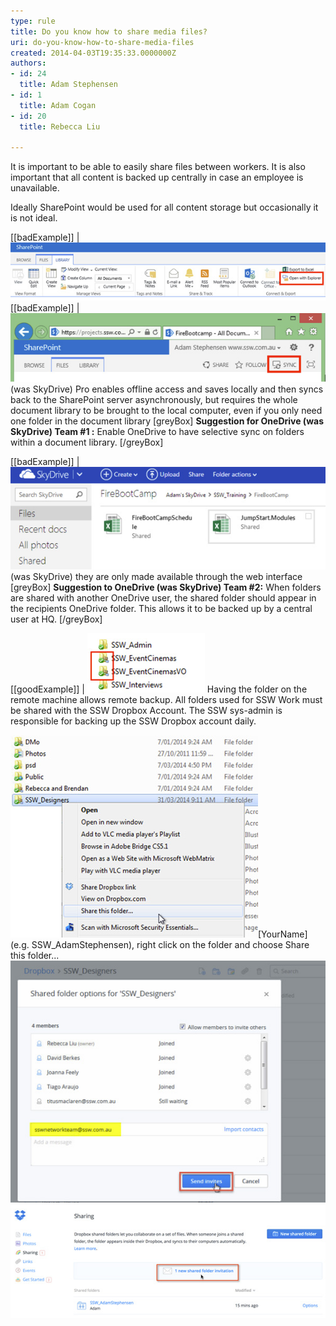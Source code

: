 ```yaml
---
type: rule
title: Do you know how to share media files?
uri: do-you-know-how-to-share-media-files
created: 2014-04-03T19:35:33.0000000Z
authors:
- id: 24
  title: Adam Stephensen
- id: 1
  title: Adam Cogan
- id: 20
  title: Rebecca Liu

---
```


It is important to be able to easily share files between workers. It is also important that all content is backed up centrally in case an employee is unavailable.

Ideally SharePoint would be used for all content storage but occasionally it is not ideal.
  
[[badExample]]
| ![SharePoint Explorer View requires waiting every time you save a file while it syncs back to the server](share-media-files-1.jpg)
[[badExample]]
| ![OneDrive](share-media-files-2.jpg)(was SkyDrive) Pro enables offline access and saves locally and then syncs back to the SharePoint server asynchronously, but requires the whole document library to be brought to the local computer, even if you only need one folder in the document library
[greyBox]   **Suggestion for OneDrive (was SkyDrive) Team #1 :** Enable OneDrive to have selective sync on folders within a document library.  [/greyBox]
 
[[badExample]]
| ![Files shared via SkyDrive are hard to back up centrally. When you share folders through OneDrive](share-media-files-3.jpg)(was SkyDrive) they are only made available through the web interface
[greyBox]   **Suggestion to OneDrive (was SkyDrive) Team #2:**  When folders are shared with another OneDrive user, the shared folder should appear in the recipients OneDrive folder. This allows it to be backed up by a central user at HQ.  [/greyBox]
 
[[goodExample]]
| ![DropBox allows offline access. When you share a DropBox folder with another Dropbox user, the shared folder appears in the DropBox folder on their machine with a different icon to indicate sharing](share-media-files-4.jpg)
Having the folder on the remote machine allows remote backup. All folders used for SSW Work must be shared with the SSW Dropbox Account.
The SSW sys-admin is responsible for backing up the SSW Dropbox account daily.
 
![To allow you to use Dropbox for work, first create a folder called SSW\_](share-media-files-5.jpg)[YourName] (e.g. SSW\_AdamStephensen), right click on the folder and choose Share this folder... 
![Add the email address of the company Dropbox account and click  Send Invites . Once the Administrator accepts the share, your important work files will be available in the case that you leave or get hit by a bus](share-media-files-6.jpg)
![The Administrator account must now accept the sharing invitation, and the folder will be added to the Administrators Dropbox folder. The Admin should configure a machine to pull the files locally and back them up](share-media-files-7.jpg)
